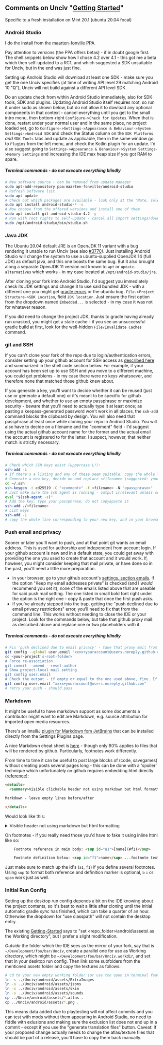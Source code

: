 ## Comments on Unciv "[Getting Started](https://github.com/yairm210/Unciv/wiki/Getting-Started)"
Specific to a fresh installation on Mint 20.1 (ubuntu 20.04 focal)

### Android Studio
I do the install from the [maarten-fonville PPA](http://ppa.launchpad.net/maarten-fonville/android-studio).

Pay attention to versions (the PPA offers betas) - if in doubt google first. The shell snippets below show how I chose 4.2 over 4.1 - this got me a beta which then self-updated to a RC1, and which suggested a SDK unsuitable for Unciv, but in the end was just fine.

Setting up Android Studio will download at least one SDK - make sure you get the one Unciv specifies (at time of writing API level 29 matching Android 10 "Q"), Unciv will not build against a different API level SDK.

Do an update check from within Android Studio immediately, also for SDK tools, SDK and plugins. Updating Android Studio itself requires root, so run it under sudo as shown below, but do not allow it to dowload any optional components in that context - cancel everything until you get to the small intro menu, then bottom-right `Configure->Check for Updates`. When that is done, restart under your normal user and in the same place, no project loaded yet, go to `Configure->Settings->Appearance & Behaviour->System Settings->Android SDK` and check the Status column on the `SDK Platforms` *and* `SDK Tools` tabs and update as applicable, then in the same window go to `Plugins` from the left menu, and check the Kotlin plugin for an update. I'd also suggest going to `Settings->Appearance & Behaviour->System Settings->Memory Settings` and increasing the IDE max heap size if you got RAM to spare.

##### Terminal commands - *do not execute everything blindly*
```bash
# New software source - can be removed from update manager
sudo apt-add-repository ppa:maarten-fonville/android-studio
# Refresh software lsit
sudo apt update
# Check out which packages are available - look only at the "Note, selecting" lines (or just below those whether one is already installed)
sudo apt install android-studio-* -s
# Now choose from the offered versions and install one of them
sudo apt install git android-studio-4.2 -y
# Run with root rights to self-update - cancel all import settings/download SDK/etc and quit immediately after
sudo /opt/android-studio/bin/studio.sh
```

### Java JDK
The Ubuntu 20.04 default JRE is an OpenJDK 11 variant with a bug rendering it unable to run Unciv (see also [#3770](https://github.com/yairm210/Unciv/issues/3770)). Just installing Android Studio will change the system to use a ubuntu-supplied OpenJDK 14 (full JDK) as default java, and this one boasts the same bug. But it also brought along a separate OpenJDK 11 version not known to `apt` or `update-alternatives` which works - in my case located at `/opt/android-studio/jre`.

After cloning your fork into Android Studio, I'd suggest you immediately check its JDK settings and change it to use said bundled JDK - with a different one you might get [gradle errors](https://duckduckgo.com/?q="org.codehaus.groovy.control.MultipleCompilationErrorsException") or the ubuntu bug. `File->Project Structure->SDK Location`, field `JDK location`. Just ensure the first option from the dropdown named `Embedded...` is selected - in my case it was not for whatever reason.

If you did need to change the project JDK, thanks to gradle having already run unasked, you might get a stale cache - if you see an unsuccessful gradle build at first, look for the well-hidden `File/Invalidate Caches` command.

### git and SSH
If you can't clone your fork of the repo due to login/authentication errors, consider setting up your github account for SSH access as [described here](https://docs.github.com/en/github/authenticating-to-github/connecting-to-github-with-ssh) and summarized in the shell code section below. For example, if your account has been set up to use SSH and you move to a different machine, you could get problems - in my case there were no keys whatsoever, and therefore none that matched those github knew about.

If you generate a key, you'll want to decide whether it can be reused (just use or generate a default one) or it's meant to be specific for github development, and whether to use an empty passphrase or maximize security - beware that you'll need to actually type it at least once; as pasting a keepass-generated password won't work in all places, the `ssh-add` command blocks the clipboard by design. You will also need that passphrase at least once while cloning your repo in Android Studio. You will also have to decide on a filename and the "comment" field - I'd suggest using the actual github account name for the former and the actual email the account is registered to for the latter. I suspect, however, that neither match is strictly necessary.

##### Terminal commands - *do not execute everything blindly*
```bash
# Check which SSH keys exist (uppercase L!):
ssh-add -L
# If there's a listing and any of these seem suitable, copy the whole line into the clipboard and use it to register the key at github - see below.
# Generate a new key, decide on and replace <filename> (suggested: your github name), <comment> (suggested: your github email) and <passphrase> (your choice) as needed:
cd ~/.ssh
ssh-keygen -t ed25519 -C "<comment>" -f <filename> -N "<passphrase>"
# Just make sure the ssh agent is running - output irrelevant unless some scary errors
eval "$(ssh-agent -s)"
# Add the key, type your passphrase, do not copy&paste it
ssh-add ./<filename>
# List keys
ssh-add -L
# copy the whole line corresponding to your new key, and in your browser go to yout github profile settings, "SSH and GPG keys" section, add new and paste that line. Done!
```

### Push email and privacy
Sooner or later you'll want to push, and at that point git wants an email address. This is used for authorship and independent from account login. If your github account is new and in a default state, you could get away with providing the one you used to create that account and it would work. If, however, you might consider keeping that mail private, or have done so in the past, you'll need a little more preparation.

* In your browser, go to your github account's [settings, section emails](https://github.com/settings/emails#toggle_visibility). If the option "Keep my email addresses private" is checked (and I *would* recommend you set it), none of the emails listed above that are useable for said push mail setting. The one listed in small bold font right under the option is the right one - copy & paste that once the first push asks.
* If you've already stepped into the trap, getting the "push declined due to email privacy restrictions" error, you'll need to fix that from the command line. This works without needing to close the IDE or your project. Look for the commands below, but take that github proxy mail as described above and replace one or two placeholders with it.

##### Terminal commands - *do not execute everything blindly*
```bash
# Fix 'push declined due to email privacy' - take that proxy mail from your github account settings:
git config --global user.email "xxxx+youraccount@users.noreply.github.com"
cd <your-project's-root-folder>
# Force re-association
git commit --amend --reset-author
# Show project-local mail setting
git config user.email
# Check the output - if empty or equal to the one used above, fine. If it's the private one, overwrite as follows (note no --global):
git config user.email "xxxx+youraccount@users.noreply.github.com"
# retry your push - should pass
```

### Markdown
It might be useful to have markdown support as some documents a contributor might want to edit are Markdown, e.g. source attribution for imported open media resources.

There's an IntelliJ [plugin for Markdown fom JetBrains](https://plugins.jetbrains.com/plugin/7793-markdown) that can be installed directly from the Settings Plugins page.

A nice Markdown cheat sheet is [here](https://www.markdownguide.org/cheat-sheet) - though only 90% applies to files that will be rendered by github. Particularly, footnotes work differently.

From time to time it can be useful to post large blocks of (code, savegames) without creating posts several pages long - this can be done with a 'spoiler' technique which unfortunately on github requires embedding html directly ([reference](https://stackoverflow.com/questions/32814161/how-to-make-spoiler-text-in-github-wiki-pages)):
```html
<details>
  <summary>Visible clickable header not using markdown but html formatting</summary>

Markdown - leave empty lines before/after

</details>
```
Would look like this:
<details>
  <summary>Visible header not using markdown but html formatting</summary>

Markdown - leave empty lines before/after

</details>

On footnotes - if you really need those you'd have to fake it using inline html like so:
```html
    Footnote reference in main body: <sup id="a1">[name](#f1)</sup>

    Footnote definition below: <sup id="f1">name</sup> ...footnote text... [↩](#a1)
```
Just make sure to match up the id's (`a1`, `f1`) if you define several footnotes. Using `sup` to format both reference and definition marker is optional, `b` `i` or `span` work just as well.

### Initial Run Config
Setting up the desktop run config depends a bit on the IDE knowing about the project contents, so it's best to wait a little after cloning until the initial automatic gradle *sync* has finished, which can take a quarter of an hour. Otherwise the dropdown for "use classpath" will not contain the desktop entry.

The existing [Getting-Started](https://github.com/yairm210/Unciv/wiki/Getting-Started) says to "set <repo_folder>\android\assets\ as the Working directory", but I prefer a slight modification.

*Outside* the folder which the IDE sees as the mirror of your fork, say that is `~/Development/foo/bar/Unciv`, create a parallel one for use as Working directory, which might be `~/Development/foo/bar/Unciv.workdir`, and set that in your desktop run config. Then link some subfolders from the mentioned assets folder and copy the textures as follows:
```bash
# cd to your new empty working folder (or use the open in terminal feature of your file manager)
ln -s ../Unciv/android/assets/ExtraImages
ln -s ../Unciv/android/assets/jsons
ln -s ../Unciv/android/assets/skin
ln -s ../Unciv/android/assets/sounds
cp ../Unciv/android/assets/*.atlas .
cp ../Unciv/android/assets/*.png .
```
This means data added due to playtesting will not affect commits and you can test with mods without them appearing in Android Studio, no need to fiddle with exlusions and making sure the exclusion list does not end up in a commit - except if you use the "generate translation files" button. Caveat: If your proposed change actually needs to change the atlas/texture files that should be part of a release, you'll have to copy them back manually.
